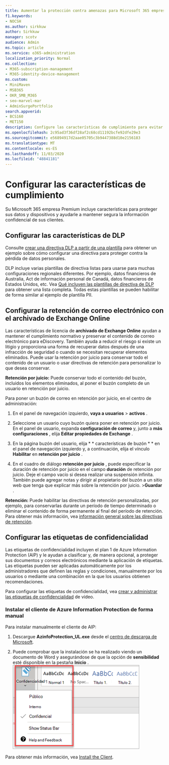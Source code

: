 ```yaml
---
title: Aumentar la protección contra amenazas para Microsoft 365 empresa Premium
f1.keywords:
- NOCSH
ms.author: sirkkuw
author: Sirkkuw
manager: scotv
audience: Admin
ms.topic: article
ms.service: o365-administration
localization_priority: Normal
ms.collection:
- M365-subscription-management
- M365-identity-device-management
ms.custom:
- MiniMaven
- MSB365
- OKR_SMB_M365
- seo-marvel-mar
- AdminSurgePortfolio
search.appverid:
- BCS160
- MET150
description: Configure las características de cumplimiento para evitar la pérdida de datos y ayude a mantener segura la información confidencial de sus clientes.
ms.openlocfilehash: 2c95ad3f36df28af2c68cd11192bcfe92dfe29e3
ms.sourcegitcommit: e56894917d2aae05705c3b9447388d10e2156183
ms.translationtype: MT
ms.contentlocale: es-ES
ms.lasthandoff: 11/03/2020
ms.locfileid: "48841181"
---
```

# <a name="set-up-compliance-features"></a>Configurar las características de cumplimiento

Su Microsoft 365 empresa Premium incluye características para proteger sus datos y dispositivos y ayudarle a mantener segura la información confidencial de sus clientes.

## <a name="set-up-dlp-features"></a>Configurar las características de DLP

Consulte [crear una directiva DLP a partir de una plantilla](https://docs.microsoft.com/microsoft-365/compliance/create-a-dlp-policy-from-a-template) para obtener un ejemplo sobre cómo configurar una directiva para proteger contra la pérdida de datos personales. 
  
DLP incluye varias plantillas de directiva listas para usarse para muchas configuraciones regionales diferentes. Por ejemplo, datos financieros de Australia, Act de información personal de Canadá, datos financieros de Estados Unidos, etc. Vea [Qué incluyen las plantillas de directiva de DLP](https://docs.microsoft.com/microsoft-365/compliance/what-the-dlp-policy-templates-include) para obtener una lista completa. Todas estas plantillas se pueden habilitar de forma similar al ejemplo de plantilla PII. 
  
## <a name="set-up-email-retention-with-exchange-online-archiving"></a>Configurar la retención de correo electrónico con el archivado de Exchange Online

 Las características de licencia de **archivado de Exchange Online** ayudan a mantener el cumplimiento normativo y preservar el contenido de correo electrónico para eDiscovery. También ayuda a reducir el riesgo si existe un litigio y proporciona una forma de recuperar datos después de una infracción de seguridad o cuando se necesitan recuperar elementos eliminados. Puede usar la retención por juicio para conservar todo el contenido de un usuario o usar directivas de retención para personalizar lo que desea conservar.
  
**Retención por juicio:** Puede conservar todo el contenido del buzón, incluidos los elementos eliminados, al poner el buzón completo de un usuario en retención por juicio. 
    
Para poner un buzón de correo en retención por juicio, en el centro de administración:
    
1. En el panel de navegación izquierdo, **vaya a usuarios** \> **activos** .
    
2. Seleccione un usuario cuyo buzón quiera poner en retención por juicio. En el panel de usuario, expanda **configuración de correo** y, junto a **más configuraciones** , elija **Editar propiedades de Exchange** .
    
3. En la página buzón del usuario, elija * * características de buzón * * en el panel de navegación izquierdo y, a continuación, elija el vínculo **Habilitar** en **retención por juicio** .
    
4. En el cuadro de diálogo **retención por juicio** , puede especificar la duración de retención por juicio en el campo **duración** de retención por juicio. Deje el campo vacío si desea realizar una suspensión infinita. También puede agregar notas y dirigir al propietario del buzón a un sitio web que tenga que explicar más sobre la retención por juicio. \>**Guardar** .
    
**Retención:** Puede habilitar las directivas de retención personalizadas, por ejemplo, para conservarlas durante un período de tiempo determinado o eliminar el contenido de forma permanente al final del período de retención. Para obtener más información, vea [información general sobre las directivas de retención](https://docs.microsoft.com/microsoft-365/compliance/retention-policies).

## <a name="set-up-sensitivity-labels"></a>Configurar las etiquetas de confidencialidad

Las etiquetas de confidencialidad incluyen el plan 1 de Azure Information Protection (AIP) y le ayudan a clasificar y, de manera opcional, a proteger sus documentos y correos electrónicos mediante la aplicación de etiquetas. Las etiquetas pueden ser aplicadas automáticamente por los administradores que definen las reglas y condiciones, manualmente por los usuarios o mediante una combinación en la que los usuarios obtienen recomendaciones.

Para configurar las etiquetas de confidencialidad, vea [crear y administrar las etiquetas de confidencialidad](https://support.microsoft.com/office/2fb96b54-7dd2-4f0c-ac8d-170790d4b8b9) de vídeo.



### <a name="install-the-azure-information-protection-client-manually"></a>Instalar el cliente de Azure Information Protection de forma manual

Para instalar manualmente el cliente de AIP:

1. Descargue **AzinfoProtection_UL.exe** desde el [centro de descarga de Microsoft](https://www.microsoft.com/download/details.aspx?id=53018).
 
2. Puede comprobar que la instalación se ha realizado viendo un documento de Word y asegurándose de que la opción de **sensibilidad** esté disponible en la pestaña **Inicio** .
<br/>![Cuadro desplegable de la pestaña protección en un documento de Word.](../media/word-sensitivity.png)

Para obtener más información, vea [Install the Client](https://docs.microsoft.com/azure/information-protection/infoprotect-tutorial-step3).
